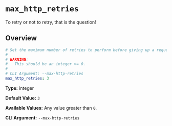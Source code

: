 # `max_http_retries`

To retry or not to retry, that is the question!

## Overview

```yaml title=".PyFunceble.overwrite.yaml"
# Set the maximum number of retries to perform before giving up a request.
#
# WARNING:
#   This should be an integer >= 0.
#
# CLI Argument: --max-http-retries
max_http_retries: 3
```

**Type:** integer

**Default Value:** `3`

**Available Values:** Any value greater than `0`.

**CLI Argument:** `--max-http-retries`
